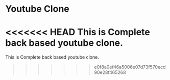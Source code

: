 # Youtube Clone 
<<<<<<< HEAD
This is Complete back based youtube clone.
=======
This is Complete back based youtube clone.
>>>>>>> e0f8a0ef46a5006e07d73f570ecd90e28f465268
